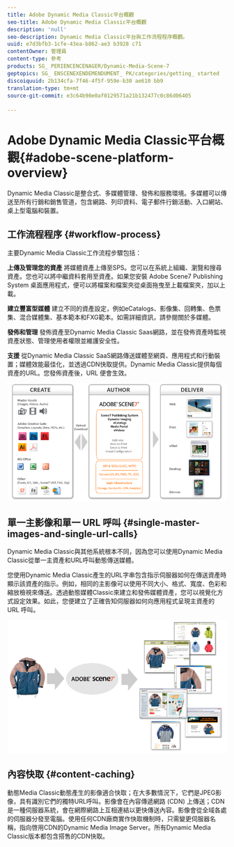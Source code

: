 ```yaml
---
title: Adobe Dynamic Media Classic平台概觀
seo-title: Adobe Dynamic Media Classic平台概觀
description: 'null'
seo-description: Dynamic Media Classic平台與工作流程程序概觀。
uuid: e7d3bfb3-1cfe-43ea-b862-ae3 b3928 c71
contentOwner: 管理員
content-type: 參考
products: SG_ PERIENCENCENAGER/Dynamic-Media-Scene-7
geptopics: SG_ ENSCENEXENDEMENDUMENT_ PK/categories/getting_ started
discoiquuid: 2b134cfa-7f46-4f5f-959e-b30 ae610 bb9
translation-type: tm+mt
source-git-commit: e3c64b90e0af0129571a21b132477c0c86d06405

---
```



# Adobe Dynamic Media Classic平台概觀{#adobe-scene-platform-overview}

Dynamic Media Classic是整合式、多媒體管理、發佈和服務環境。多媒體可以傳送至所有行銷和銷售管道，包含網路、列印資料、電子郵件行銷活動、入口網站、桌上型電腦和裝置。

## 工作流程程序 {#workflow-process}

主要Dynamic Media Classic工作流程步驟包括：

**上傳及管理您的資產** 將媒體資產上傳至SPS。您可以在系統上組織、瀏覽和搜尋資產。您也可以將中繼資料套用至資產。如果您安裝 Adobe Scene7 Publishing System 桌面應用程式，便可以將檔案和檔案夾從桌面拖曳至上載檔案夾，加以上載。

**建立豐富型媒體** 建立不同的資產設定，例如eCatalogs、影像集、回轉集、色票集、混合媒體集、基本範本和FXG範本。如需詳細資訊，請參閱關於多媒體。

**發佈和管理** 發佈資產至Dynamic Media Classic Saas網路，並在發佈資產時監視資產狀態、管理使用者權限並維護安全性。

**支援** 從Dynamic Media Classic SaaS網路傳送媒體至網頁、應用程式和行動裝置；媒體效能最佳化，並透過CDN快取提供。Dynamic Media Classic提供每個資產的URL。您發佈資產後，URL 便會生效。

![Dynamic Media Classic工作流程流程](/help/assets/gs_workflow.png)

## 單一主影像和單一 URL 呼叫 {#single-master-images-and-single-url-calls}

Dynamic Media Classic與其他系統根本不同，因為您可以使用Dynamic Media Classic從單一主資產和URL呼叫動態傳送媒體。

您使用Dynamic Media Classic產生的URL字串包含指示伺服器如何在傳送資產時顯示該資產的指示。例如，相同的主影像可以使用不同大小、格式、寬度、色彩和縮放檢視來傳送。透過動態媒體Classic來建立和發佈媒體資產，您可以視覺化方式設定效果。如此，您便建立了正確告知伺服器如何向應用程式呈現主資產的 URL 呼叫。

![Dynamic Media Classic可將相同的主影像傳送至不同尺寸和格式的不同媒體。](/help/assets/gs_dynamic_publishing.png)

## 內容快取 {#content-caching}

動態Media Classic動態產生的影像適合快取；在大多數情況下，它們是JPEG影像，具有識別它們的獨特URL呼叫。影像會在內容傳遞網路 (CDN) 上傳送；CDN 是一種伺服器系統，會在網際網路上互相連結以更快傳送內容。影像會從全域各處的伺服器分發至電腦。使用任何CDN廠商實作快取機制時，只需變更伺服器名稱，指向啓用CDN的Dynamic Media Image Server。所有Dynamic Media Classic版本都包含搭售的CDN快取。
